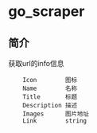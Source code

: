 # go_scraper

## 简介

获取url的info信息
```
	Icon        图标
	Name        名称
	Title       标题
	Description 描述
	Images      图片地址
	Link        string
```